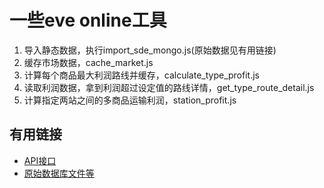 # 一些eve online工具


1. 导入静态数据，执行import_sde_mongo.js(原始数据见有用链接)
2. 缓存市场数据，cache_market.js
3. 计算每个商品最大利润路线并缓存，calculate_type_profit.js
4. 读取利润数据，拿到利润超过设定值的路线详情，get_type_route_detail.js
5. 计算指定两站之间的多商品运输利润，station_profit.js

## 有用链接
- [API接口](https://esi.tech.ccp.is/latest/)
- [原始数据库文件等](https://developers.eveonline.com/resource/resources)

